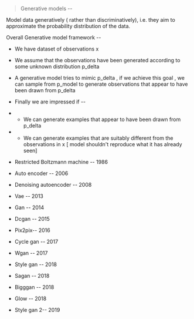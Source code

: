 > Generative models --

Model data generatively ( rather than discriminatively), i.e. they aim to approximate the probability distribution of the data.

Overall Generative model framework --

- We have dataset of observations x

- We assume that the observations have been generated according to some unknown distribution p_delta

- A generative model tries to mimic p_delta , if we achieve this goal , we can sample from p_model to generate observations that appear to have been drawn from p_delta

- Finally we are impressed if --

- - We can generate examples that appear to have been drawn from p_delta

- - We can generate examples that are suitably different from the observations in x [ model shouldn't reproduce what it has already seen]

- Restricted Boltzmann machine -- 1986
- Auto encoder -- 2006
- Denoising autoencoder -- 2008
- Vae -- 2013
- Gan -- 2014
- Dcgan -- 2015
- Pix2pix-- 2016
- Cycle gan -- 2017
- Wgan -- 2017
- Style gan -- 2018
- Sagan -- 2018
- Bigggan -- 2018
- Glow -- 2018
- Style gan 2-- 2019
